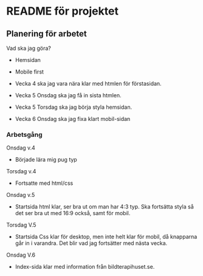 # README för projektet

## Planering för arbetet

Vad ska jag göra?
* Hemsidan
* Mobile first

* Vecka 4 ska jag vara nära klar med htmlen för förstasidan.

* Vecka 5 Onsdag ska jag få in sista htmlen.
* Vecka 5 Torsdag ska jag börja styla hemsidan.

* Vecka 6 Onsdag ska jag fixa klart mobil-sidan
### Arbetsgång
Onsdag v.4
* Började lära mig pug typ

Torsdag v.4
* Fortsatte med html/css

Onsdag v.5
* Startsida html klar, ser bra ut om man har 4:3 typ. Ska fortsätta styla så det ser bra ut med 16:9 också, samt för mobil.

Torsdag V.5
* Startsida Css klar för desktop, men inte helt klar för mobil, då knapparna går in i varandra. Det blir vad jag fortsätter med nästa vecka.

Onsdag V.6
* Index-sida klar med information från bildterapihuset.se. 
